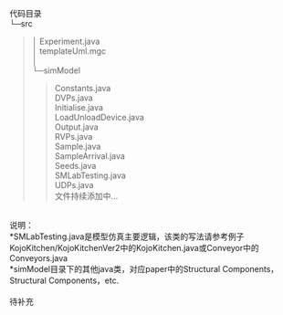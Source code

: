 代码目录<br>
└─src<br>
>│  Experiment.java<br>
>│  templateUml.mgc<br>
>│  <br>
>└─simModel<br>
>>Constants.java<br>
>>DVPs.java<br>
>>Initialise.java<br>
>>LoadUnloadDevice.java<br>
>>Output.java<br>
>>RVPs.java<br>
>>Sample.java<br>
>>SampleArrival.java<br>
>>Seeds.java<br>
>>SMLabTesting.java<br>
>>UDPs.java<br>
文件持续添加中...<br>
<br>
说明：<br>
*SMLabTesting.java是模型仿真主要逻辑，该类的写法请参考例子KojoKitchen/KojoKitchenVer2中的KojoKitchen.java或Conveyor中的Conveyors.java<br>
*simModel目录下的其他java类，对应paper中的Structural Components，Structural Components，etc.<br>
<br>
待补充<br>
